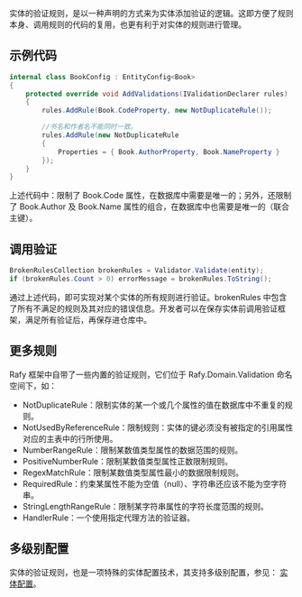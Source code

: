 ﻿﻿实体的验证规则，是以一种声明的方式来为实体添加验证的逻辑。这即方便了规则本身、调用规则的代码的复用，也更有利于对实体的规则进行管理。

## 示例代码

```c#
internal class BookConfig : EntityConfig<Book>
{
    protected override void AddValidations(IValidationDeclarer rules)
    {
        rules.AddRule(Book.CodeProperty, new NotDuplicateRule());

        //书名和作者名不能同时一致。
        rules.AddRule(new NotDuplicateRule
        {
            Properties = { Book.AuthorProperty, Book.NameProperty }
        });
    }
}
```

上述代码中：限制了 Book.Code 属性，在数据库中需要是唯一的；另外，还限制了  Book.Author 及 Book.Name 属性的组合，在数据库中也需要是唯一的（联合主键）。

## 调用验证

```c#
BrokenRulesCollection brokenRules = Validator.Validate(entity);
if (brokenRules.Count > 0) errorMessage = brokenRules.ToString();
```

通过上述代码，即可实现对某个实体的所有规则进行验证。brokenRules 中包含了所有不满足的规则及其对应的错误信息。开发者可以在保存实体前调用验证框架，满足所有验证后，再保存进仓库中。

## 更多规则

Rafy 框架中自带了一些内置的验证规则，它们位于 Rafy.Domain.Validation 命名空间下，如：

* NotDuplicateRule：限制实体的某一个或几个属性的值在数据库中不重复的规则。
* NotUsedByReferenceRule：限制规则：实体的键必须没有被指定的引用属性对应的主表中的行所使用。
* NumberRangeRule：限制某数值类型属性的数据范围的规则。
* PositiveNumberRule：限制某数值类型属性正数限制规则。
* RegexMatchRule：限制某数值类型属性最小的数据限制规则。
* RequiredRule：约束某属性不能为空值（null）、字符串还应该不能为空字符串。
* StringLengthRangeRule：限制某字符串属性的字符长度范围的规则。
* HandlerRule：一个使用指定代理方法的验证器。

## 多级别配置

实体的验证规则，也是一项特殊的实体配置技术，其支持多级别配置，参见： [实体配置](实体配置.html)。
